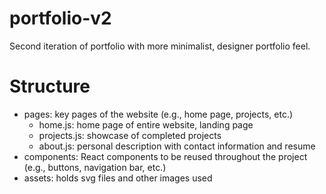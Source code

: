 # portfolio-v2
Second iteration of portfolio with more minimalist, designer portfolio feel.
# Structure
- pages: key pages of the website (e.g., home page, projects, etc.)
    - home.js: home page of entire website, landing page
    - projects.js: showcase of completed projects
    - about.js: personal description with contact information and resume
- components: React components to be reused throughout the project (e.g., buttons, navigation bar, etc.)
- assets: holds svg files and other images used
